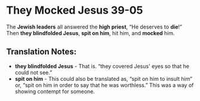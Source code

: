 They Mocked Jesus 39-05
=========================


The **Jewish leaders** all answered the **high priest**, “He deserves
to **die**!” Then **they blindfolded Jesus**, **spit on him**, hit him,
and **mocked** him.

Translation Notes:
------------------

-   **they blindfolded Jesus** - That is. “they covered Jesus' eyes so
    that he could not see.”
-   **spit on him** - This could also be translated as, “spit on him to
    insult him” or, “spit on him in order to say that he was
    worthless.” This was a way of showing contempt for someone.

